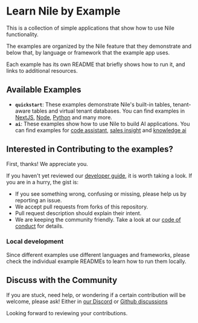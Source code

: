 # Learn Nile by Example

This is a collection of simple applications that show how to use Nile functionality.

The examples are organized by the Nile feature that they demonstrate and below that, by language or framework that the example app uses.

Each example has its own README that briefly shows how to run it, and links to additional resources.

## Available Examples

- **`quickstart`**: These examples demonstrate Nile's built-in tables, tenant-aware tables and virtual tenant databases. You can find examples in [NextJS](./quickstart/nextjs/README.md), [Node](./quickstart/node_react/README.md), [Python](./quickstart/python/README.md) and many more.
- **`ai`**: These examples show how to use Nile to build AI applications. You can find examples for [code assistant](./ai/code_assistant/README.md), [sales insight](./ai/sales_insight/README.md) and [knowledge ai](./ai/ai_pdf/README.md)

## Interested in Contributing to the examples?

First, thanks! We appreciate you.

If you haven't yet reviewed our [developer guide](../DEVELOPERS.md), it is worth taking a look. If you are in a hurry, the gist is:

- If you see something wrong, confusing or missing, please help us by reporting an issue.
- We accept pull requests from forks of this repository.
- Pull request description should explain their intent.
- We are keeping the community friendly. Take a look at our [code of conduct](../CODE_OF_CONDUCT.md) for details.

### Local development

Since different examples use different languages and frameworks, please check the individual example READMEs to learn how to run them locally.

## Discuss with the Community

If you are stuck, need help, or wondering if a certain contribution will be welcome, please ask! Either in [our Discord](https://discord.com/invite/8UuBB84tTy) or [Github discussions](https://github.com/orgs/niledatabase/discussions)

Looking forward to reviewing your contributions.
